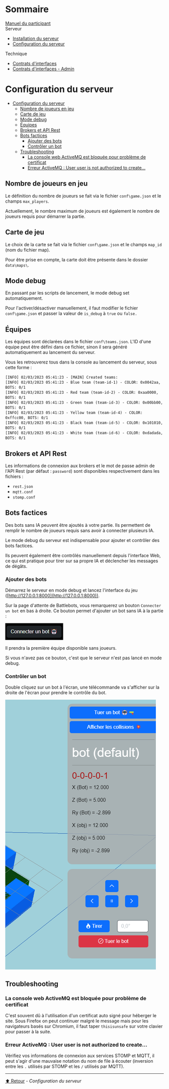 <link rel="stylesheet" type="text/css" href="../style/style.css">

<!-- Side navigation -->
<div class="sidebar">
  <h1>Sommaire</h1>
  
  <a href="../Manuel%20du%20participant.html">Manuel du participant</a>
  <br/>
  <span>Serveur</span>
  <ul>
    <li><a href="Installation%20du%20serveur.html">Installation du serveur</a></li>
    <li><a href="Configuration%20du%20serveur.html">Configuration du serveur</a></li>
  </ul>
  <span>Technique</span>
  <ul>
    <li><a href="../tech/Contrats%20d'interfaces.html">Contrats d'interfaces</a></li>
    <li><a href="../tech/Contrats%20d'interfaces%20-%20Admin.html">Contrats d'interfaces - Admin</a></li>
  </ul>
</div>

<!-- Page content -->
<div class="main">

# Configuration du serveur

- [Configuration du serveur](#configuration-du-serveur)
  - [Nombre de joueurs en jeu](#nombre-de-joueurs-en-jeu)
  - [Carte de jeu](#carte-de-jeu)
  - [Mode debug](#mode-debug)
  - [Équipes](#équipes)
  - [Brokers et API Rest](#brokers-et-api-rest)
  - [Bots factices](#bots-factices)
    - [Ajouter des bots](#ajouter-des-bots)
    - [Contrôler un bot](#contrôler-un-bot)
  - [Troubleshooting](#troubleshooting)
    - [La console web ActiveMQ est bloquée pour problème de certificat](#la-console-web-activemq-est-bloquée-pour-problème-de-certificat)
    - [Erreur ActiveMQ : User user is not authorized to create...](#erreur-activemq--user-user-is-not-authorized-to-create)


## Nombre de joueurs en jeu

Le définition du nombre de joueurs se fait via le fichier `conf\game.json` et le champs `max_players`.

Actuellement, le nombre maximum de joueurs est également le nombre de joueurs requis pour démarrer la partie.


## Carte de jeu

Le choix de la carte se fait via le fichier `conf\game.json` et le champs `map_id` (nom du fichier map).

Pour être prise en compte, la carte doit être présente dans le dossier `data\maps\`.


## Mode debug

En passant par les scripts de lancement, le mode debug set automatiquement.

Pour l'activer/désactiver manuellement, il faut modifier le fichier `conf\game.json` et passer la valeur de `is_debug` à `true` ou `false.`


## Équipes

Les équipes sont déclarées dans le fichier `conf\teams.json`. L'ID d'une équipe peut être défini dans ce fichier, sinon il sera généré automatiquement au lancement du serveur.

Vous les retrouverez tous dans la console au lancement du serveur, sous cette forme :
```
[INFO] 02/03/2023 05:41:23 - [MAIN] Created teams:
[INFO] 02/03/2023 05:41:23 - Blue team (team-id-1) - COLOR: 0x0042aa, BOTS: 0/1
[INFO] 02/03/2023 05:41:23 - Red team (team-id-2) - COLOR: 0xaa0000, BOTS: 0/1
[INFO] 02/03/2023 05:41:23 - Green team (team-id-3) - COLOR: 0x00bb00, BOTS: 0/1
[INFO] 02/03/2023 05:41:23 - Yellow team (team-id-4) - COLOR: 0xffcc00, BOTS: 0/1
[INFO] 02/03/2023 05:41:23 - Black team (team-id-5) - COLOR: 0x101010, BOTS: 0/1
[INFO] 02/03/2023 05:41:23 - White team (team-id-6) - COLOR: 0xdadada, BOTS: 0/1
```


## Brokers et API Rest

Les informations de connexion aux brokers et le mot de passe admin de l'API Rest (par défaut : `password`) sont disponibles respectivement dans les fichiers :
- `rest.json`
- `mqtt.conf`
- `stomp.conf`


## Bots factices

Des bots sans IA peuvent être ajoutés à votre partie. Ils permettent de remplir le nombre de joueurs requis sans avoir à connecter plusieurs IA.

Le mode debug du serveur est indispensable pour ajouter et contrôler des bots factices.

Ils peuvent également être contrôlés manuellement depuis l'interface Web, ce qui est pratique pour tirer sur sa propre IA et déclencher les messages de dégâts.

### Ajouter des bots

Démarrez le serveur en mode debug et lancez l'interface du jeu ([http://127.0.0.1:8000](http://127.0.0.1:8000)).

Sur la page d'attente de Battlebots, vous remarquerez un bouton `Connecter un bot` en bas à droite. Ce bouton permet d'ajouter un bot sans IA à la partie :

<img src="../img/debug-add-bot.png"> 

Il prendra la première équipe disponible sans joueurs.

Si vous n'avez pas ce bouton, c'est que le serveur n'est pas lancé en mode debug.

### Contrôler un bot

Double cliquez sur un bot à l'écran, une télécommande va s'afficher sur la droite de l'écran pour prendre le contrôle du bot.

<img src="../img/debug_remote.png">

## Troubleshooting

### La console web ActiveMQ est bloquée pour problème de certificat

C'est souvent dû à l'utilisation d'un certificat auto signé pour héberger le site. Sous Firefox on peut continuer malgré le message mais pour les navigateurs basés sur Chromium, il faut taper `thisisunsafe` sur votre clavier pour passer à la suite.

### Erreur ActiveMQ : User user is not authorized to create...

Vérifiez vos informations de connexion aux services STOMP et MQTT, il peut s'agir d'une mauvaise notation du nom de file à écouter (inversion entre les `.` utilisés par STOMP et les `/` utilisés par MQTT).

---

[⬆️ Retour](#top) - _Configuration du serveur_

</div>
